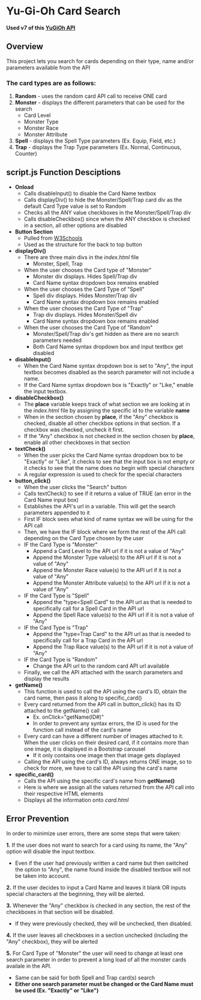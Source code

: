 # **Yu-Gi-Oh Card Search**

**Used v7 of this [YuGiOh API](https://db.ygoprodeck.com/api-guide/)**

## **Overview**
This project lets you search for cards depending on their type, name and/or parameters available from the API

### **The card types are as follows:**
1. **Random** - uses the random card API call to receive ONE card
2. **Monster** - displays the different parameters that can be used for the search
   - Card Level
   - Monster Type
   - Monster Race
   - Monster Attribute
3. **Spell** - displays the Spell Type parameters (Ex. Equip, Field, etc.)
4. **Trap** - displays the Trap Type parameters (Ex. Normal, Continuous, Counter)

## **script.js Function Desciptions**

- **Onload**
  - Calls disableInput() to disable the Card Name textbox
  - Calls displayDiv() to hide the Monster/Spell/Trap card div as the default Card Type value is set to Random
  - Checks all the ANY value checkboxes in the Monster/Spell/Trap div
  - Calls disableCheckbox() since when the ANY checkbox is checked in a section, all other options are disabled
- **Button Section**
  - Pulled from [W3Schools](https://www.w3schools.com/howto/howto_js_scroll_to_top.asp)
  - Used as the structure for the back to top button
- **displayDiv()**
  - There are three main divs in the *index.html* file
    - Monster, Spell, Trap
  - When the user chooses the Card type of "Monster"
    - Monster div displays. Hides Spell/Trap div
    - Card Name syntax dropdown box remains enabled
  - When the user chooses the Card Type of "Spell"
    - Spell div displays. Hides Monster/Trap div
    - Card Name syntax dropdown box remains enabled
  - When the user chooses the Card Type of "Trap"
    - Trap div displays. Hides Monster/Spell div
    - Card Name syntax dropdown box remains enabled
  - When the user chooses the Card Type of "Random"
    - Monster/Spell/Trap div's get hidden as there are no search parameters needed
    - Both Card Name syntax dropdown box and input textbox get disabled
- **disableInput()**
  - When the Card Name syntax dropdown box is set to "Any", the input textbox becomes disabled as the search parameter will not include a name.
  - If the Card Name syntax dropdown box is "Exactly" or "Like," enable the input textbox.
- **disableCheckbox()**
  - The **place** variable keeps track of what section we are looking at in the *index.html* file by assigning the specific id to the variable **name**
  - When in the section chosen by **place**, if the "Any" checkbox is checked, disable all other checkbox options in that section. If a checkbox was checked, uncheck it first.
  - If the "Any" checkbox is not checked in the section chosen by **place**, enable all other checkboxes in that section
- **textCheck()**
  - When the user picks the Card Name syntax dropdown box to be "Exactly" or "Like", it checks to see that the input box is not empty or it checks to see that the name does no begin with special characters
  - A regular expression is used to check for the special characters
- **button_click()**
  - When the user clicks the "Search" button
  - Calls textCheck() to see if it returns a value of TRUE (an error in the Card Name input box)
  - Establishes the API's url in a variable. This will get the search parameters appended to it
  - First IF block sees what kind of name syntax we will be using for the API call
  - Then, we have the IF block where we form the rest of the API call depending on the Card Type chosen by the user
  - IF the Card Type is "Monster"
    - Append a Card Level to the API url if it is not a value of "Any"
    - Append the Monster Type value(s) to the API url if it is not a value of "Any"
    - Append the Monster Race value(s) to the API url if it is not a value of "Any"
    - Append the Monster Attribute value(s) to the API url if it is not a value of "Any"
  - IF the Card Type is "Spell"
    - Append the "type=Spell Card" to the API url as that is needed to specifically call for a Spell Card in the API url
    - Append the Spell Race value(s) to the API url if it is not a value of "Any"
  - IF the Card Type is "Trap"
    - Append the "type=Trap Card" to the API url as that is needed to specifically call for a Trap Card in the API url
    - Append the Trap Race value(s) to the API url if it is not a value of "Any"
  - IF the Card Type is "Random"
    - Change the API url to the random card API url available
  - Finally, we call the API attached with the search parameters and display the results
- **getName()**
  - This function is used to call the API using the card's ID, obtain the card name, then pass it along to specific_card()
  - Every card returned from the API call in button_click() has its ID attached to the getName() call
    - Ex. onClick="getName(ID#)"
    - In order to prevent any syntax errors, the ID is used for the function call instead of the card's name
  - Every card can have a different number of images attached to it. When the user clicks on their desired card, if it contains more than one image, it is displayed in a Bootstrap carousel
    - If it only contains one image then that image gets displayed
  - Calling the API using the card's ID, always returns ONE image, so to check for more, we have to call the API using the card's name
- **specific_card()**
  - Calls the API using the specific card's name from **getName()**
  - Here is where we assign all the values returned from the API call into their respective HTML elements
  - Displays all the information onto *card.html*

## **Error Prevention**
In order to minimize user errors, there are some steps that were taken:

**1.** If the user does not want to search for a card using its name, the "Any" option will disable the input textbox.
   - Even if the user had previously written a card name but then switched the option to "Any", the name found inside the disabled textbox will not be taken into account.

**2.** If the user decides to input a Card Name and leaves it blank OR inputs special characters at the beginning, they will be alerted.

**3.** Whenever the "Any" checkbox is checked in any section, the rest of the checkboxes in that section will be disabled.
   - If they were previously checked, they will be unchecked, then disabled.

**4.** If the user leaves all checkboxes in a section unchecked (including the "Any" checkbox), they will be alerted

**5.** For Card Type of "Monster" the user will need to change at least one search parameter in order to prevent a long load of all the monster cards availale in the API.
   - Same can be said for both Spell and Trap card(s) search
   - **Either one search parameter must be changed or the Card Name must be used (Ex. "Exactly" or "Like")**